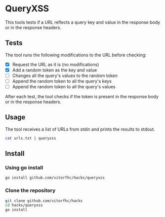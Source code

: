 # QueryXSS

This tools tests if a URL reflects a query key and value in the response body or in the response headers.

## Tests

The tool runs the following modifications to the URL before checking:

- [x] Request the URL as it is (no modifications)
- [x] Add a random token as the key and value
- [ ] Changes all the query's values to the random token
- [ ] Append the random token to all the query's keys
- [ ] Append the random token to all the query's values

After each test, the tool checks if the token is present in the response body or in the response headers.

## Usage

The tool receives a list of URLs from stdin and prints the results to stdout.

```bash
cat urls.txt | queryxss
```

## Install

### Using go install

```bash
go install github.com/vitorfhc/hacks/queryxss
```

### Clone the repository

```bash
git clone github.com/vitorfhc/hacks
cd hacks/queryxss
go install
```